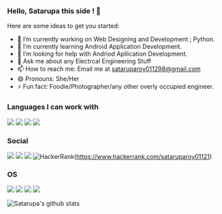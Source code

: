### Hello, Satarupa this side ! 👋



Here are some ideas to get you started:

- 🔭 I’m currently working on Web Designing and Development ; Python. 
- 🌱 I’m currently learning Android Application Development. 
- 🤔 I’m looking for help with Andriod Apllication Development. 
- 💬 Ask me about any Electrcal Engineering Stuff
- 📫 How to reach me: Email me at sataruparoy011298@gmail.com
- 😄 Pronouns: She/Her
- ⚡ Fun fact: Foodie/Photographer/any other  overly occupied engineer. 

### Languages I can work with
![](https://img.shields.io/badge/c-23cc59?&style=for-the-badge&logo=c&logoColor=white)
![](https://img.shields.io/badge/python-2d043f?&style=for-the-badge&logo=python&logoColor=white)
![](https://img.shields.io/badge/javascript-23599C?&style=for-the-badge&logo=javascript&logoColor=white)
![](https://img.shields.io/badge/php-5382a1?&style=for-the-badge&logo=php&logoColor=white")

### Social
[![](https://img.shields.io/badge/Quora-d00000?style=for-the-badge&logo=quora&logoColor=white)](https://www.quora.com/profile/Satarupa-Roy-9)
[![](https://img.shields.io/badge/Facebook-1877F2?style=for-the-badge&logo=facebook&logoColor=white)](https://www.facebook.com/satarupa.roy.96)
[![](https://img.shields.io/badge/-Stack%20overflow-FE7A16?style=for-the-badge&logo=stack-overflow&logoColor=white)](https://stackoverflow.com/users/15089748/satarupa-roy)
<img alt="HackerRank" src="https://img.shields.io/badge/-Hackerrank-2EC866?style=for-the-badge&logo=HackerRank&logoColor=white"/>(https://www.hackerrank.com/sataruparoy01121)

### OS
![](https://img.shields.io/badge/Android-3DDC84?style=for-the-badge&logo=android&logoColor=white)
![](https://img.shields.io/badge/Windows-0078D6?style=for-the-badge&logo=windows&logoColor=white)
![](https://img.shields.io/badge/Ubuntu-E95420?style=for-the-badge&logo=ubuntu&logoColor=white)
![](https://img.shields.io/badge/fedora-0000d0?style=for-the-badge&logo=fedora&logoColor=white)

![Satarupa's github stats](https://github-readme-stats.vercel.app/api?username=sataruparoy&count_private=true)
